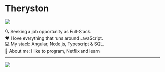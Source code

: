 # Theryston

[<img src="https://img.shields.io/badge/Instagram-E4405F?style=for-the-badge&logo=instagram&logoColor=white">](https://www.instagram.com/_theryston_/)

🔍 Seeking a job opportunity as Full-Stack.  
❤️ I love everything that runs around JavaScript.  
💻 My stack: Angular, Node.js, Typescript & SQL.  
📝 About me: I like to program, Netflix and learn 

--------------------------------------------------------------

<img align="left" src="https://github-readme-stats.vercel.app/api?username=Theryston&show_icons=true">